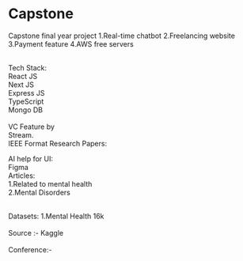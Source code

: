 # Capstone
Capstone final year project
1.Real-time chatbot
2.Freelancing website
3.Payment feature
4.AWS free servers

<br>
Tech Stack:<br>
React JS
<br>
Next JS
<br>
Express JS
<br>
TypeScript
<br>
Mongo DB

<br>
<br>
VC Feature by <br> Stream.
<br>
IEEE Format Research Papers:
<br>

AI help for UI:<br>
Figma
<br>
Articles:
<br>
1.Related to mental health
<br>
2.Mental Disorders

<br>
Datasets:
1.Mental Health 16k

<br>


<br>
Source :- Kaggle
<br>
<br>
Conference:-
